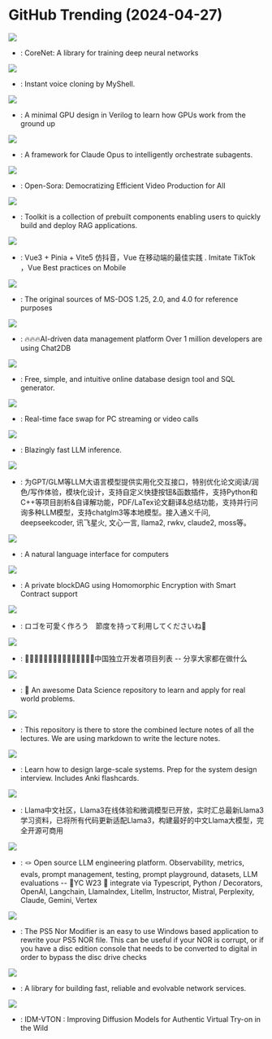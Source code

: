 # GitHub Trending (2024-04-27)

![](https://img.shields.io/badge/Python-New%201-green?style=flat-square&logo=appveyor)
- [](https://github.comundefined): CoreNet: A library for training deep neural networks

![](https://img.shields.io/badge/Python-New%20762-green?style=flat-square&logo=appveyor)
- [](https://github.comundefined): Instant voice cloning by MyShell.

![](https://img.shields.io/badge/SystemVerilog-New%20463-green?style=flat-square&logo=appveyor)
- [](https://github.comundefined): A minimal GPU design in Verilog to learn how GPUs work from the ground up

![](https://img.shields.io/badge/Python-New%20169-green?style=flat-square&logo=appveyor)
- [](https://github.comundefined): A framework for Claude Opus to intelligently orchestrate subagents.

![](https://img.shields.io/badge/Python-New%20188-green?style=flat-square&logo=appveyor)
- [](https://github.comundefined): Open-Sora: Democratizing Efficient Video Production for All

![](https://img.shields.io/badge/TypeScript-New%20444-green?style=flat-square&logo=appveyor)
- [](https://github.comundefined): Toolkit is a collection of prebuilt components enabling users to quickly build and deploy RAG applications.

![](https://img.shields.io/badge/Vue-New%20129-green?style=flat-square&logo=appveyor)
- [](https://github.comundefined): Vue3 + Pinia + Vite5 仿抖音，Vue 在移动端的最佳实践 . Imitate TikTok ，Vue Best practices on Mobile

![](https://img.shields.io/badge/Assembly-New%204-green?style=flat-square&logo=appveyor)
- [](https://github.comundefined): The original sources of MS-DOS 1.25, 2.0, and 4.0 for reference purposes

![](https://img.shields.io/badge/Java-New%20159-green?style=flat-square&logo=appveyor)
- [](https://github.comundefined): 🔥🔥🔥AI-driven data management platform Over 1 million developers are using Chat2DB

![](https://img.shields.io/badge/JavaScript-New%20231-green?style=flat-square&logo=appveyor)
- [](https://github.comundefined): Free, simple, and intuitive online database design tool and SQL generator.

![](https://img.shields.io/badge/Python-New%20241-green?style=flat-square&logo=appveyor)
- [](https://github.comundefined): Real-time face swap for PC streaming or video calls

![](https://img.shields.io/badge/Rust-New%2063-green?style=flat-square&logo=appveyor)
- [](https://github.comundefined): Blazingly fast LLM inference.

![](https://img.shields.io/badge/Python-New%20243-green?style=flat-square&logo=appveyor)
- [](https://github.comundefined): 为GPT/GLM等LLM大语言模型提供实用化交互接口，特别优化论文阅读/润色/写作体验，模块化设计，支持自定义快捷按钮&函数插件，支持Python和C++等项目剖析&自译解功能，PDF/LaTex论文翻译&总结功能，支持并行问询多种LLM模型，支持chatglm3等本地模型。接入通义千问, deepseekcoder, 讯飞星火, 文心一言, llama2, rwkv, claude2, moss等。

![](https://img.shields.io/badge/Python-New%2073-green?style=flat-square&logo=appveyor)
- [](https://github.comundefined): A natural language interface for computers

![](https://img.shields.io/badge/Rust-New%20114-green?style=flat-square&logo=appveyor)
- [](https://github.comundefined): A private blockDAG using Homomorphic Encryption with Smart Contract support

![](https://img.shields.io/badge/none-New%201-green?style=flat-square&logo=appveyor)
- [](https://github.comundefined): ロゴを可愛く作ろう　節度を持って利用してくださいね🫠

![](https://img.shields.io/badge/none-New%20179-green?style=flat-square&logo=appveyor)
- [](https://github.comundefined): 👩🏿‍💻👨🏾‍💻👩🏼‍💻👨🏽‍💻👩🏻‍💻中国独立开发者项目列表 -- 分享大家都在做什么

![](https://img.shields.io/badge/none-New%2075-green?style=flat-square&logo=appveyor)
- [](https://github.comundefined): 📝 An awesome Data Science repository to learn and apply for real world problems.

![](https://img.shields.io/badge/HTML-New%2019-green?style=flat-square&logo=appveyor)
- [](https://github.comundefined): This repository is there to store the combined lecture notes of all the lectures. We are using markdown to write the lecture notes.

![](https://img.shields.io/badge/Python-New%20190-green?style=flat-square&logo=appveyor)
- [](https://github.comundefined): Learn how to design large-scale systems. Prep for the system design interview. Includes Anki flashcards.

![](https://img.shields.io/badge/Python-New%20136-green?style=flat-square&logo=appveyor)
- [](https://github.comundefined): Llama中文社区，Llama3在线体验和微调模型已开放，实时汇总最新Llama3学习资料，已将所有代码更新适配Llama3，构建最好的中文Llama大模型，完全开源可商用

![](https://img.shields.io/badge/TypeScript-New%2044-green?style=flat-square&logo=appveyor)
- [](https://github.comundefined): 🪢 Open source LLM engineering platform. Observability, metrics, evals, prompt management, testing, prompt playground, datasets, LLM evaluations -- 🍊YC W23 🤖 integrate via Typescript, Python / Decorators, OpenAI, Langchain, LlamaIndex, Litellm, Instructor, Mistral, Perplexity, Claude, Gemini, Vertex

![](https://img.shields.io/badge/C%23-New%207-green?style=flat-square&logo=appveyor)
- [](https://github.comundefined): The PS5 Nor Modifier is an easy to use Windows based application to rewrite your PS5 NOR file. This can be useful if your NOR is corrupt, or if you have a disc edition console that needs to be converted to digital in order to bypass the disc drive checks

![](https://img.shields.io/badge/Rust-New%2021-green?style=flat-square&logo=appveyor)
- [](https://github.comundefined): A library for building fast, reliable and evolvable network services.

![](https://img.shields.io/badge/Python-New%20150-green?style=flat-square&logo=appveyor)
- [](https://github.comundefined): IDM-VTON : Improving Diffusion Models for Authentic Virtual Try-on in the Wild

